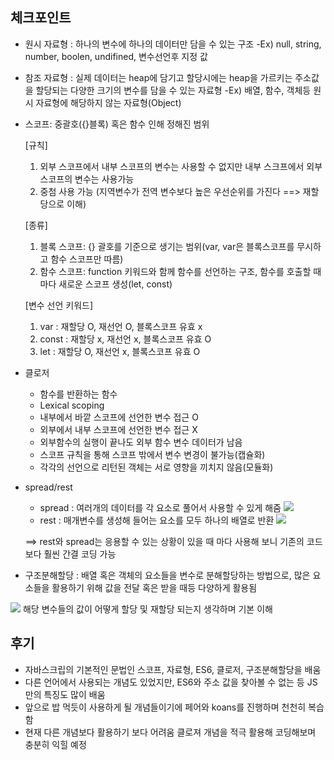 ## 체크포인트
- 원시 자료형 : 하나의 변수에 하나의 데이터만 담을 수 있는 구조
-Ex) null, string, number, boolen, undifined, 변수선언후 지정 값
- 참조 자료형 : 실제 데이터는 heap에 담기고 할당시에는 heap을 가르키는 주소값을 할당되는 다양한 크기의 변수를 담을 수 있는 자료형
-Ex) 배열, 함수, 객체등 원시 자료형에 해당하지 않는 자료형(Object)

- 스코프: 중괄호({}블록) 혹은 함수 인해 정해진 범위

	[규칙]
	1. 외부 스코프에서 내부 스코프의 변수는 사용할 수 없지만 내부 스크프에서 외부 스코프의 변수는 사용가능
	2. 중첨 사용 가능 (지역변수가 전역 변수보다 높은 우선순위를 가진다 ==> 재할당으로 이해)

	[종류]
	1. 블록 스코프:  {} 괄호를 기준으로 생기는 범위(var, var은 블록스코프를 무시하고 함수 스코프만 따름) 
	2. 함수 스코프: function 키워드와 함께 함수를 선언하는 구조, 함수를 호출할 때 마다 새로운 스코프 생성(let, const)
    
	[변수 선언 키워드]
	1. var   : 재할당 O, 재선언 O, 블록스코프 유효 x
	2. const : 재할당 x, 재선언 x, 블록스코프 유효 O
	3. let   : 재할당 O, 재선언 x, 블록스코프 유효 O
  
- 클로저
	- 함수를 반환하는 함수
	- Lexical scoping
	- 내부에서 바깥 스코프에 선언한 변수 접근 O
	- 외부에서 내부 스코프에 선언한 변수 접근 X
	- 외부함수의 실행이 끝나도 외부 함수 변수 데이터가 남음
	- 스코프 규칙을 통해 스코프 밖에서 변수 변경이 불가능(캡슐화)
	- 각각의 선언으로 리턴된 객체는 서로 영향을 끼치지 않음(모듈화)
    
- spread/rest
	- spread : 여러개의 데이터를 각 요소로 풀어서 사용할 수 있게 해줌
![](https://velog.velcdn.com/images/ghwo9611/post/665c949c-b9b3-476a-a4e9-bdbd0f466450/image.png)
	- rest : 매개변수를 생성해 들어는 요소를 모두 하나의 배열로 반환
    ![](https://velog.velcdn.com/images/ghwo9611/post/d0cede20-2fc2-48fa-8316-f73a97bda84b/image.png)
    
    ==> rest와 spread는 응용할 수 있는 상황이 있을 때 마다 사용해 보니 기존의 코드보다 훨씬 간결 코딩 가능

- 구조분해할당 : 배열 혹은 객체의 요소들을 변수로 분해할당하는 방법으로, 많은 요소들을 활용하기 위해 값을 전달 혹은 받을 때등 다양하게 활용됨


![](https://velog.velcdn.com/images/ghwo9611/post/ac544358-a5e4-42a0-bd83-2845e5a79ff9/image.png) 해당 변수들의 값이 어떻게 할당 및 재할당 되는지 생각하며 기본 이해
## 후기
- 자바스크립의 기본적인 문법인 스코프, 자료형, ES6, 클로저, 구조분해할당을 배움
- 다른 언어에서 사용되는 개념도 있었지만, ES6와 주소 값을 찾아볼 수 없는 등 JS만의 특징도 많이 배움
- 앞으로 밥 먹듯이 사용하게 될 개념들이기에 페어와 koans를 진행하며 천천히 복습함
- 현재 다른 개념보다 활용하기 보다 어려움 클로져 개념을 적극 활용해 코딩해보며 충분히 익힐 예정